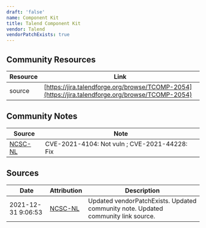 ```yaml
---
draft: 'false'
name: Component Kit
title: Talend Component Kit
vendor: Talend
vendorPatchExists: true
---
```



## Community Resources
| Resource | Link |
| --- | --- |
| source | [https://jira.talendforge.org/browse/TCOMP-2054](https://jira.talendforge.org/browse/TCOMP-2054) |

## Community Notes
| Source | Note |
| --- | --- |
| [NCSC-NL](https://github.com/NCSC-NL/log4shell/blob/main/software/README.md) | CVE-2021-4104: Not vuln ; CVE-2021-44228: Fix </ul> |

## Sources
| Date | Attribution | Description |
| --- | --- | --- |
| 2021-12-31 9:06:53 | [NCSC-NL](https://github.com/NCSC-NL/log4shell/blob/main/software/README.md) | Updated vendorPatchExists. Updated community note. Updated community link source.  |
